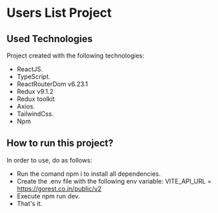 # Users List Project

## Used Technologies
Project created with the following technologies:
- ReactJS.
- TypeScript.
- ReactRouterDom v6.23.1
- Redux v9.1.2
- Redux toolkit
- Axios.
- TailwindCss.
- Npm

## How to run this project?
In order to use, do as follows:
- Run the comand npm i to install all dependencies.
- Create the .env file with the following env variable: VITE_API_URL = https://gorest.co.in/public/v2
- Execute npm run dev.
- That's it.

